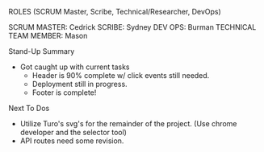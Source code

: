 ROLES (SCRUM Master, Scribe, Technical/Researcher, DevOps)

SCRUM MASTER: Cedrick SCRIBE: Sydney DEV OPS: Burman TECHNICAL TEAM MEMBER: Mason

Stand-Up Summary

* Got caught up with current tasks
  * Header is 90% complete w/ click events still needed.
  * Deployment still in progress.
  * Footer is complete!

Next To Dos

* Utilize Turo's svg's for the remainder of the project. (Use chrome developer and the selector tool)
* API routes need some revision.